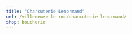 ```yaml
---
title: "Charcuterie Lenormand"
url: /villeneuve-le-roi/charcuterie-lenormand/
shop: boucherie
---
```

